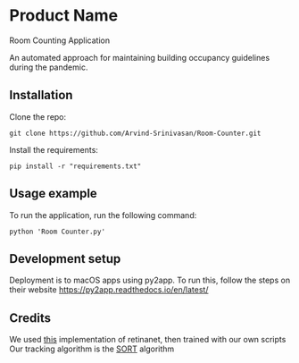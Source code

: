 # Product Name
Room Counting Application

An automated approach for maintaining building occupancy guidelines during the pandemic.

## Installation

Clone the repo:

```
git clone https://github.com/Arvind-Srinivasan/Room-Counter.git
```

Install the requirements:
```
pip install -r "requirements.txt"
```

## Usage example

To run the application, run the following command:

```
python 'Room Counter.py'
```

## Development setup

Deployment is to macOS apps using py2app. To run this, follow the steps on their website https://py2app.readthedocs.io/en/latest/
 
## Credits
We used [this](https://github.com/yhenon/pytorch-retinanet) implementation of retinanet, then trained with our own scripts
Our tracking algorithm is the [SORT](https://arxiv.org/pdf/1602.00763.pdf) algorithm
